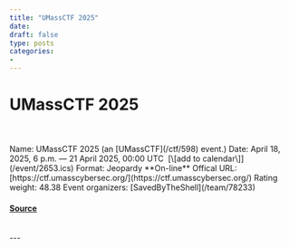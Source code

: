 ```yaml
---
title: "UMassCTF 2025"
date: 
draft: false
type: posts
categories: 
- 
---
```

# UMassCTF 2025

<br/>

<br/>
Name: UMassCTF 2025 (an [UMassCTF](/ctf/598) event.)  
Date: April 18, 2025, 6 p.m. — 21 April 2025, 00:00 UTC  [\[add to calendar\]](/event/2653.ics)  
Format: Jeopardy  
**On-line**  
Offical URL: [https://ctf.umasscybersec.org/](https://ctf.umasscybersec.org/)  
Rating weight: 48.38  
Event organizers: [SavedByTheShell](/team/78233)

#### [Source](https://ctftime.org/event/2653)

<br/>
---
